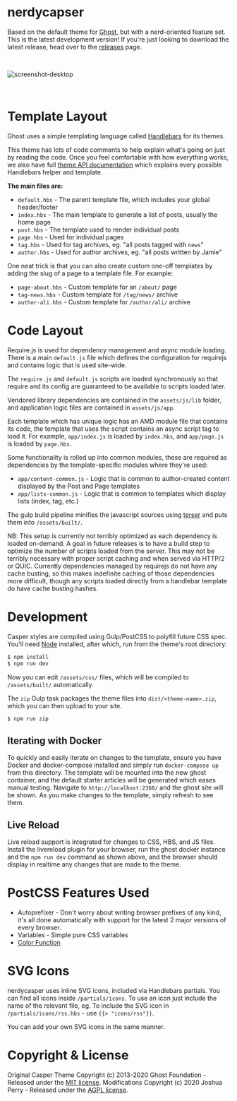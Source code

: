 # nerdycapser

Based on the default theme for [Ghost](http://github.com/tryghost/ghost/), but with a nerd-oriented feature set. This is the latest development version! If you're just looking to download the latest release, head over to the [releases](https://github.com/joshperry/nerdycasper/releases) page.

&nbsp;

![screenshot-desktop](https://user-images.githubusercontent.com/353959/66987533-40eae100-f0c1-11e9-822e-cbaf38fb8e3f.png)

&nbsp;

# Template Layout

Ghost uses a simple templating language called [Handlebars](http://handlebarsjs.com/) for its themes.

This theme has lots of code comments to help explain what's going on just by reading the code. Once you feel comfortable with how everything works, we also have full [theme API documentation](https://ghost.org/docs/api/handlebars-themes/) which explains every possible Handlebars helper and template.

**The main files are:**

- `default.hbs` - The parent template file, which includes your global header/footer
- `index.hbs` - The main template to generate a list of posts, usually the home page
- `post.hbs` - The template used to render individual posts
- `page.hbs` - Used for individual pages
- `tag.hbs` - Used for tag archives, eg. "all posts tagged with `news`"
- `author.hbs` - Used for author archives, eg. "all posts written by Jamie"

One neat trick is that you can also create custom one-off templates by adding the slug of a page to a template file. For example:

- `page-about.hbs` - Custom template for an `/about/` page
- `tag-news.hbs` - Custom template for `/tag/news/` archive
- `author-ali.hbs` - Custom template for `/author/ali/` archive

# Code Layout

Require.js is used for dependency management and async module loading. There is a main `default.js` file which defines the configuration for requirejs and contains logic that is used site-wide.

The `require.js` and `default.js` scripts are loaded synchronously so that require and its config are guaranteed to be available to scripts loaded later.

Vendored library dependencies are contained in the `assets/js/lib` folder, and application logic files are contained in `assets/js/app`.

Each template which has unique logic has an AMD module file that contains its code, the template that uses the script contains an async script tag to load it. For example, `app/index.js` is loaded by `index.hbs`, and `app/page.js` is loaded by `page.hbs`.

Some functionality is rolled up into common modules, these are required as dependencies by the template-specific modules where they're used:

- `app/content-common.js` - Logic that is common to author-created content displayed by the Post and Page templates
- `app/lists-common.js` - Logic that is common to templates which display lists (index, tag, etc.)

The gulp build pipeline minifies the javascript sources using [terser](https://github.com/terser/terser) and puts them into `/assets/built/`.

NB: This setup is currently not terribly optimized as each dependency is loaded on-demand. A goal in future releases is to have a build step to optimize the number of scripts loaded from the server. This may not be terribly necessary with proper script caching and when served via HTTP/2 or QUIC. Currently dependencies managed by requirejs do not have any cache busting, so this makes indefinite caching of those dependencies more difficult, though any scripts loaded directly from a handlebar template do have cache busting hashes.


# Development

Casper styles are compiled using Gulp/PostCSS to polyfill future CSS spec. You'll need [Node](https://nodejs.org/) installed, after which, run from the theme's root directory:

```bash
$ npm install
$ npm run dev
```

Now you can edit `/assets/css/` files, which will be compiled to `/assets/built/` automatically.

The `zip` Gulp task packages the theme files into `dist/<theme-name>.zip`, which you can then upload to your site.

```bash
$ npm run zip
```

## Iterating with Docker

To quickly and easily iterate on changes to the template, ensure you have Docker and docker-compose installed and simply run `docker-compose up` from this directory. The template will be mounted into the new ghost container, and the default starter articles will be generated which eases manual testing. Navigate to `http://localhost:2368/` and the ghost site will be shown. As you make changes to the template, simply refresh to see them.

## Live Reload

Live reload support is integrated for changes to CSS, HBS, and JS files. Install the livereload plugin for your browser, run the ghost docker instance and the `npm run dev` command as shown above, and the browser should display in realtime any changes that are made to the theme.

# PostCSS Features Used

- Autoprefixer - Don't worry about writing browser prefixes of any kind, it's all done automatically with support for the latest 2 major versions of every browser.
- Variables - Simple pure CSS variables
- [Color Function](https://github.com/postcss/postcss-color-function)


# SVG Icons

nerdycasper uses inline SVG icons, included via Handlebars partials. You can find all icons inside `/partials/icons`. To use an icon just include the name of the relevant file, eg. To include the SVG icon in `/partials/icons/rss.hbs` - use `{{> "icons/rss"}}`.

You can add your own SVG icons in the same manner.


# Copyright & License

Original Casper Theme Copyright (c) 2013-2020 Ghost Foundation - Released under the [MIT license](LICENSE).
Modifications Copyright (c) 2020 Joshua Perry - Released under the [AGPL license](LICENSE).
